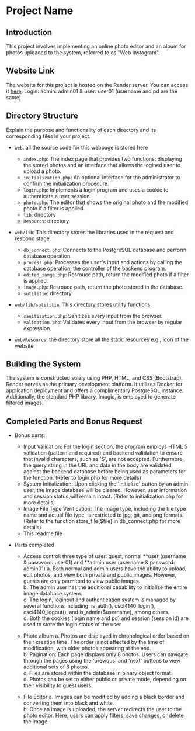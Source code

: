 # Project Name

## Introduction
This project involves implementing an online photo editor and an album for photos uploaded to the system, referred to as "Web Instagram". 

## Website Link
The website for this project is hosted on the Render server. You can access it [here](<https://one155143402-csci4140.onrender.com/index.php>).
Login: admin: admin01 & user: user01 (username and pd are the same)

## Directory Structure
Explain the purpose and functionality of each directory and its corresponding files in your project.

- `web`: all the source code for this webpage is stored here
  - `index.php`: The index page that provides two functions: displaying the stored photos and an interface that allows the logined user to upload a photo.
  - `initialization.php`: An optional interface for the administrator to confirm the initialization procedure.
  - `login.php`: Implements a login program and uses a cookie to authenticate a user session.
  - `photo.php`:  The editor that shows the original photo and the modified photo if a filter is applied.
  - `lib`: directory
  - `Resourcs`: directory

  
- `web/lib`: This directory stores the libraries used in the request and respond stage.
  - `db_connect.php`: Connects to the PostgreSQL database and perform database operation.
  - `process.php`: Processes the user's input and actions by calling the database operation, the controller of the backend program.
  - `edited_iamge.php`: Resrouce path, return the modified photo if a filter is applied.
  - `image.php`: Resrouce path, return the photo stored in the database.
  - `sutilitie`: directory
  
- `web/lib/sutilitie`: This directory stores utility functions.
  - `sanitization.php`: Sanitizes every input from the browser.
  - `validation.php`: Validates every input from the browser by regular expression.

- `web/Resourcs`: the directory store all the static resources e.g., icon of the website 

## Building the System
The system is constructed solely using PHP, HTML, and CSS (Bootstrap). Render serves as the primary development platform. It utilizes Docker for application deployment and offers a complimentary PostgreSQL instance. Additionally, the standard PHP library, Imagic, is employed to generate filtered images.




## Completed Parts and Bonus Request
- Bonus parts: 
  - Input Validation: For the login section, the program employs HTML 5 validation (pattern and required) and backend validation to ensure that invalid characters, such as '$', are not accepted. Furthermore, the query string in the URL and data in the body are validated against the backend database before being used as parameters for the function. (Refer to login.php for more details)
  - System Initialization: Upon clicking the 'initialize' button by an admin user, the image database will be cleared. However, user information and session status will remain intact. (Refer to initialization.php for more details)
  - Image File Type Verification: The image type, including the file type name and actual file type, is restricted to jpg, git, and png formats. (Refer to the function store_file($file) in db_connect.php for more details)
  - This readme file

- Parts completed
  - Access control: three type of user: guest, normal **user (username & password: user01)  and **admin user (username & password: admin01) 
    a. Both normal and admin users have the ability to upload, edit photos, and view both private and public images. However, guests are only permitted to view public images.  <br />
    b. The admin user has the additional capability to initialize the entire image database system.  <br />
    c. The login, loginout and authentication system is managed by several functions including: is_auth(), csci4140_login(), csci4140_logout(), and is_admin($username), among others. <br />
    d. Both the cookies (login name and pd) and session (session id) are used to store the login status of the user

  - Photo album 
    a. Photos are displayed in chronological order based on their creation time. The order is not affected by the time of modification, with older photos appearing at the end. <br />
    b. Pagination: Each page displays only 8 photos. Users can navigate through the pages using the 'previous' and 'next' buttons to view additional sets of 8 photos. <br />
    c. Files are stored within the database in binary object format. <br />
    d. Photos can be set to either public or private mode, depending on their visibility to guest users. <br />
  
  - File Editor
    a. Images can be modified by adding a black border and converting them into black and white.  <br />
    b. Once an image is uploaded, the server redirects the user to the photo editor. Here, users can apply filters, save changes, or delete the image. <br />




